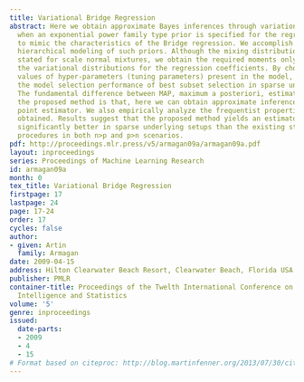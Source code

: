 ```yaml
---
title: Variational Bridge Regression
abstract: Here we obtain approximate Bayes inferences through variational methods
  when an exponential power family type prior is specified for the regression coefficients
  to mimic the characteristics of the Bridge regression. We accomplish this through
  hierarchical modeling of such priors. Although the mixing distribution is not explicitly
  stated for scale normal mixtures, we obtain the required moments only to attain
  the variational distributions for the regression coefficients. By choosing specific
  values of hyper-parameters (tuning parameters) present in the model, we can mimic
  the model selection performance of best subset selection in sparse underlying settings.
  The fundamental difference between MAP, maximum a posteriori, estimation and
  the proposed method is that, here we can obtain approximate inferences besides a
  point estimator. We also empirically analyze the frequentist properties of the estimator
  obtained. Results suggest that the proposed method yields an estimator that performs
  significantly better in sparse underlying setups than the existing state-of-the-art
  procedures in both n>p and p>n scenarios.
pdf: http://proceedings.mlr.press/v5/armagan09a/armagan09a.pdf
layout: inproceedings
series: Proceedings of Machine Learning Research
id: armagan09a
month: 0
tex_title: Variational Bridge Regression
firstpage: 17
lastpage: 24
page: 17-24
order: 17
cycles: false
author:
- given: Artin
  family: Armagan
date: 2009-04-15
address: Hilton Clearwater Beach Resort, Clearwater Beach, Florida USA
publisher: PMLR
container-title: Proceedings of the Twelth International Conference on Artificial
  Intelligence and Statistics
volume: '5'
genre: inproceedings
issued:
  date-parts:
  - 2009
  - 4
  - 15
# Format based on citeproc: http://blog.martinfenner.org/2013/07/30/citeproc-yaml-for-bibliographies/
---
```

